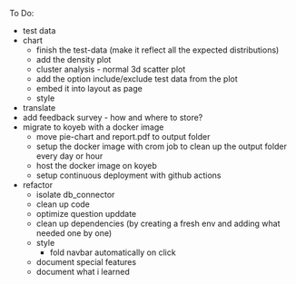To Do:
- test data
  <!-- - speed up test upload by uploading all objects at the end -->
  <!-- - create a more even distribution -->
- chart
  - finish the test-data (make it reflect all the expected distributions)
  - add the density plot
  - cluster analysis - normal 3d scatter plot
  - add the option include/exclude test data from the plot
  - embed it into layout as page
  - style
- translate
- add feedback survey - how and where to store?
- migrate to koyeb with a docker image
  - move pie-chart and report.pdf to output folder
  - setup the docker image with crom job to clean up the output folder every day or hour
  - host the docker image on koyeb
  - setup continuous deployment with github actions
- refactor
  - isolate db_connector
  - clean up code
  - optimize question upddate
  - clean up dependencies (by creating a fresh env and adding what needed one by one)
  - style
    - fold navbar automatically on click
  - document special features
  - document what i learned
